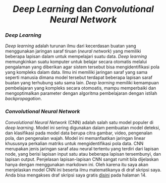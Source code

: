 <h1 align="center"><em>Deep Learning</em> dan <em>Convolutional Neural Network</em></h1>
<h3 align="left"><em>Deep Learning</em></h3>
 
 *Deep learning* adalah turunan ilmu dari kecerdasan buatan yang menggunakan jaringan saraf tiruan (*neural network*) yang memiliki beberapa lapisan dalam untuk mempelajari suatu data. *Deep learning* memungkinkan suatu komputer untuk belajar secara otomatis melalui pengalaman yang diberikan agar sistem tersebut bisa mengidentifikasi pola yang kompleks dalam data. Ilmu ini memiliki jaringan saraf yang sama seperti manusia dimana model tersebut terdapat beberapa lapisan saraf buatan yang terhubung satu sama lain. *Deep learning* memiliki kemampuan pembelajaran yang kompleks secara otomoatis, mampu memperbaiki dan mengoptimalkan parameter dengan algoritma pembelajaran dengan istilah *backpropagation*. 

 <h3 align="left"><em>Convolutional Neural Network</em></h3>

 *Convolutional Neural Network* (CNN) adalah salah satu model populer di *deep learning*. Model ini sering digunakan dalam pembuatan model deteksi, dan klasifikasi pada model data berupa citra gambar, video, pengenalan pola, dan pengenalan wajah. Model ini memanfaatkan jaringan linear khususnya perkalian matriks untuk mengidentifikasi pola data. CNN merupakan jenis jaringan saraf atau neural tertentu yang terdiri dari lapisan node, yang berisi lapisan input satu atau beberapa lapisan tersembunyi, dan lapisan output.
Penjelasan lapisan-lapisan CNN sangat rumit bila dijelaskan hanya dengan menggunakan markdown ini. Oleh karena itu saya akan menjelaskan model CNN ini beserta ilmu matematikanya di draf skripsi saya. Anda bisa mengakses draf skripsi saya gratis [disini](https://drive.google.com/file/d/18llFO0n3p3WoTD9hYVilFJvgxWVdsLZI/view?usp=sharing) pada halaman 14.